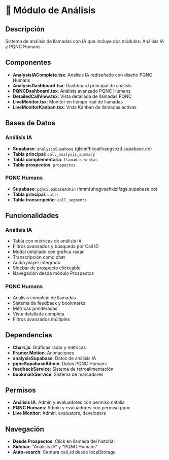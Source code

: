 # 🧠 Módulo de Análisis

## Descripción
Sistema de análisis de llamadas con IA que incluye dos módulos: Análisis IA y PQNC Humans.

## Componentes
- **AnalysisIAComplete.tsx**: Análisis IA rediseñado con diseño PQNC Humans
- **AnalysisDashboard.tsx**: Dashboard principal de análisis
- **PQNCDashboard.tsx**: Análisis avanzado PQNC Humans
- **DetailedCallView.tsx**: Vista detallada de llamadas PQNC
- **LiveMonitor.tsx**: Monitor en tiempo real de llamadas
- **LiveMonitorKanban.tsx**: Vista Kanban de llamadas activas

## Bases de Datos

### Análisis IA
- **Supabase**: `analysisSupabase` (glsmifhkoaifvaegsozd.supabase.co)
- **Tabla principal**: `call_analysis_summary`
- **Tabla complementaria**: `llamadas_ventas`
- **Tabla prospectos**: `prospectos`

### PQNC Humans
- **Supabase**: `pqncSupabaseAdmin` (hmmfuhqgvsehkizlfzga.supabase.co)
- **Tabla principal**: `calls`
- **Tabla transcripción**: `call_segments`

## Funcionalidades

### Análisis IA
- Tabla con métricas de análisis IA
- Filtros avanzados y búsqueda por Call ID
- Modal detallado con gráfica radar
- Transcripción como chat
- Audio player integrado
- Sidebar de prospecto clickeable
- Navegación desde módulo Prospectos

### PQNC Humans
- Análisis complejo de llamadas
- Sistema de feedback y bookmarks
- Métricas ponderadas
- Vista detallada completa
- Filtros avanzados múltiples

## Dependencias
- **Chart.js**: Gráficas radar y métricas
- **Framer Motion**: Animaciones
- **analysisSupabase**: Datos de análisis IA
- **pqncSupabaseAdmin**: Datos PQNC Humans
- **feedbackService**: Sistema de retroalimentación
- **bookmarkService**: Sistema de marcadores

## Permisos
- **Análisis IA**: Admin y evaluadores con permiso natalia
- **PQNC Humans**: Admin y evaluadores con permiso pqnc
- **Live Monitor**: Admin, evaluators, developers

## Navegación
- **Desde Prospectos**: Click en llamada del historial
- **Sidebar**: "Análisis IA" y "PQNC Humans"
- **Auto-search**: Captura call_id desde localStorage
